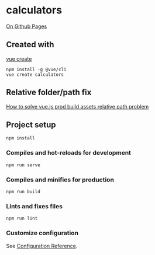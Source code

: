 # calculators

[On Github Pages](https://horacebury.github.io/Calculators/dist/)

## Created with
[vue create](https://cli.vuejs.org/guide/creating-a-project.html#vue-create)

```
npm install -g @vue/cli
vue create calculators
```

## Relative folder/path fix
[How to solve vue.js prod build assets relative path problem](https://medium.com/js-dojo/how-to-solve-vue-js-prod-build-assets-relative-path-problem-71f91138dd79)

## Project setup
```
npm install
```

### Compiles and hot-reloads for development
```
npm run serve
```

### Compiles and minifies for production
```
npm run build
```

### Lints and fixes files
```
npm run lint
```

### Customize configuration
See [Configuration Reference](https://cli.vuejs.org/config/).
